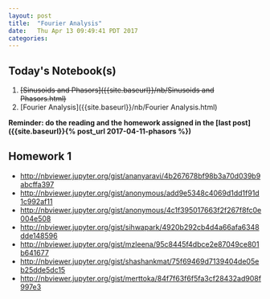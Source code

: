 ```yaml
---
layout: post
title:  "Fourier Analysis"
date:   Thu Apr 13 09:49:41 PDT 2017
categories:
---
```


## Today's Notebook(s)

1. ~~[Sinusoids and Phasors]({{site.baseurl}}/nb/Sinusoids and Phasors.html)~~
2. [Fourier Analysis]({{site.baseurl}}/nb/Fourier Analysis.html)

**Reminder: do the reading and the homework assigned in the [last post]({{site.baseurl}}{% post_url 2017-04-11-phasors %})**

## Homework 1

- <http://nbviewer.jupyter.org/gist/ananyaravi/4b267678bf98b3a70d039b9abcffa397>
- <http://nbviewer.jupyter.org/gist/anonymous/add9e5348c4069d1dd1f91d1c992af11>
- <http://nbviewer.jupyter.org/gist/anonymous/4c1f395017663f2f267f8fc0e004e508>
- <http://nbviewer.jupyter.org/gist/sihwapark/4920b292cb4d4a66afa6348dde148596>
- <http://nbviewer.jupyter.org/gist/mzleena/95c8445f4dbce2e87049ce801b641677>
- <http://nbviewer.jupyter.org/gist/shashankmat/75f69469d7139404de05eb25dde5dc15>
- <http://nbviewer.jupyter.org/gist/merttoka/84f7f63f6f5fa3cf28432ad908f997e3>
